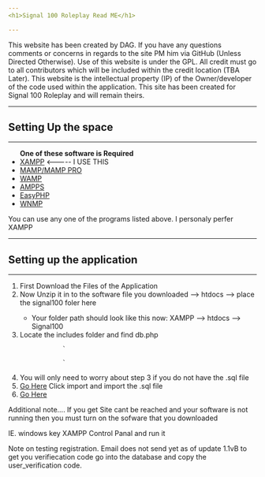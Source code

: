 ```yaml
---
<h1>Signal 100 Roleplay Read ME</h1>

---
```


This website has been created by DAG. If you have any questions comments or concerns in regards to the site PM him via GitHub (Unless Directed Otherwise). Use of this website is under the <a hreff="https://www.gnu.org/licenses/gpl-3.0.en.html">GPL</a>. All credit must go to all contributors which will be included within the credit location (TBA Later). This website is the intellectual property (IP) of the Owner/developer of the code used within the application. This site has been created for Signal 100 Roleplay and will remain theirs. 

---
<h2> Setting Up the space</h2>

---
<ul>
	<strong>One of these software is Required</strong>
	<li><a href="https://www.apachefriends.org/index.html">XAMPP</a>  <----- I USE THIS</li>
	<li><a href="https://www.mamp.info/en/">MAMP/MAMP PRO</a></li>
	<li><a href="http://www.wampserver.com/en/">WAMP</a></li>
	<li><a href="http://www.ampps.com/tour">AMPPS</a></li>
	<li><a href="http://www.easyphp.org/">EasyPHP</a></li>
	<li><a href="https://sourceforge.net/projects/wnmp-env/">WNMP</a></li>
</ul>

You can use any one of the programs listed above. I personaly perfer XAMPP

---
<h2> Setting up the application</h2>

---
<ol>
	<li>First Download the Files of the Application</li>
	<li>Now Unzip it in to the software file you downloaded --> htdocs --> place the signal100 foler here</li>
		<ul>
			<li>Your folder path should look like this now:  XAMPP --> htdocs --> Signal100</li>
		</ul>
	<li>Locate the includes folder and find db.php</li>
		
				`
<?php

	/////////////////////////////////////////////////////////////////////////////
	////					PHP DATABASE CONFIGURATIONAS					////
	////				USE THIS TO PUT YOU DATA BASE DETAILS 				////
	////				  THIS USES THE MYSQLI CONFIGUATIONS 				////
	////////////////////////////////////////////////////////////////////////////
							
		$host		= "127.0.0.1";
		$username	= "root";
		$password	= "";
		$database   = "s100"; 	

	/////////////////////////////////////////////////////////////////////////////
	////					PHP DATABASE CONFIGURATIONAS					////
	////				USE THIS TO PUT YOU DATA BASE DETAILS 				////
	////				  THIS USES THE MYSQLI CONFIGUATIONS 				////
	////////////////////////////////////////////////////////////////////////////

	$connection = mysqli_connect($host, $username, $password, $database);
	if(!$connection) {
		 die("Connection Failed: " . mysqli_connect_error());
	} 

?>
				`
<li>You will only need to worry about step 3 if you do not have the .sql file</li>
<li><a href="http://localhost/phpmyadmin">Go Here</a> Click import and import the .sql file</li>
<li><a href="http://localhost/signal00">Go Here</a></li>
</ol>

Additional note.... If you get Site cant be reached and your software is not running then you must turn on the sofware that you downloaded 

IE. windows key XAMPP Control Panal and run it

Note on testing registration. Email does not send yet as of update 1.1vB to get you verifiecation code go into the database and copy the user_verification code.